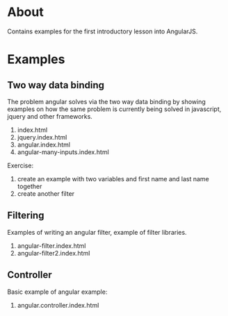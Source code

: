 # About

Contains examples for the first introductory lesson into AngularJS.


# Examples

## Two way data binding

The problem angular solves via the two way data binding by showing examples on how the same problem is currently being solved in javascript, jquery and other frameworks.

  1. index.html
  2. jquery.index.html
  3. angular.index.html
  4. angular-many-inputs.index.html

Exercise:
  1. create an example with two variables and first name and last name together
  2. create another filter

## Filtering

Examples of writing an angular filter, example of filter libraries.
 
  1. angular-filter.index.html
  2. angular-filter2.index.html


## Controller

Basic example of angular example:

  1. angular.controller.index.html

